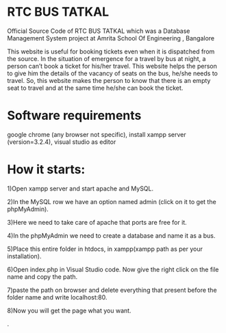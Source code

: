 
# RTC BUS TATKAL 
Official Source Code of RTC BUS TATKAL which was a Database Management System project at Amrita School Of Engineering , Bangalore  

This website is useful for booking tickets even when it is dispatched from the source. In the situation of emergence for a travel by bus at night, a person can’t book a ticket for his/her travel. This website helps the person to give him the details of the vacancy of seats on the bus, he/she needs to travel. So, this website makes the person to know that there is an empty seat to travel and at the same time he/she can book the ticket. 

 
# Software requirements
google chrome (any browser not specific), install xampp server (version=3.2.4), visual studio as editor 


# How it starts: 

1)Open xampp server and start apache and MySQL. 

2)In the MySQL row we have an option named admin (click on it to get the phpMyAdmin). 

3)Here we need to take care of apache that ports are free for it. 

4)In the phpMyAdmin we need to create a database and name it as a bus. 

5)Place this entire folder in htdocs, in xampp(xampp path as per your installation). 

6)Open index.php in Visual Studio code. Now give the right click on the file name and copy the path. 

7)paste the path on browser and delete everything that present before the folder name and write localhost:80. 

8)Now you will get the page what you want. 




 

 

 

 

. 
